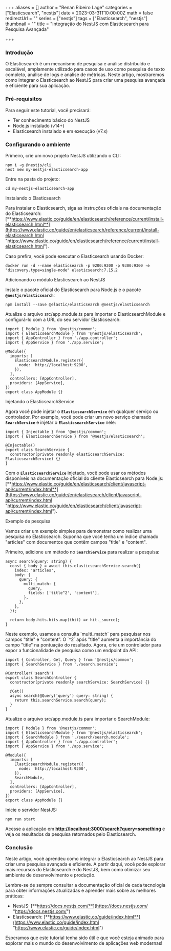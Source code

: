 +++
aliases = []
author = "Renan Ribeiro Lage"
categories = ["Elasticsearch", "nestjs"]
date = 2023-03-31T10:00:00Z
math = false
redirectUrl = ""
series = ["nestjs"]
tags = ["Elasticsearch", "nestjs"]
thumbnail = ""
title = "Integração do NestJS com Elasticsearch para Pesquisa Avançada"

+++
### Introdução

O Elasticsearch é um mecanismo de pesquisa e análise distribuído e escalável, amplamente utilizado para casos de uso como pesquisa de texto completo, análise de logs e análise de métricas. Neste artigo, mostraremos como integrar o Elasticsearch ao NestJS para criar uma pesquisa avançada e eficiente para sua aplicação.

### Pré-requisitos

Para seguir este tutorial, você precisará:

* Ter conhecimento básico do NestJS
* Node.js instalado (v14+)
* Elasticsearch instalado e em execução (v7.x)

### Configurando o ambiente

Primeiro, crie um novo projeto NestJS utilizando o CLI:

    npm i -g @nestjs/cli
    nest new my-nestjs-elasticsearch-app

Entre na pasta do projeto:

    cd my-nestjs-elasticsearch-app

Instalando o Elasticsearch

Para instalar o Elasticsearch, siga as instruções oficiais na documentação do Elasticsearch: [**https://www.elastic.co/guide/en/elasticsearch/reference/current/install-elasticsearch.html**](https://www.elastic.co/guide/en/elasticsearch/reference/current/install-elasticsearch.html "https://www.elastic.co/guide/en/elasticsearch/reference/current/install-elasticsearch.html").

Caso prefira, você pode executar o Elasticsearch usando Docker:

    docker run -d --name elasticsearch -p 9200:9200 -p 9300:9300 -e "discovery.type=single-node" elasticsearch:7.15.2

Adicionando o módulo Elasticsearch ao NestJS

Instale o pacote oficial do Elasticsearch para Node.js e o pacote **`@nestjs/elasticsearch`**:

    npm install --save @elastic/elasticsearch @nestjs/elasticsearch
    

Atualize o arquivo src/app.module.ts para importar o ElasticsearchModule e configurá-lo com a URL do seu servidor Elasticsearch:

    import { Module } from '@nestjs/common';
    import { ElasticsearchModule } from '@nestjs/elasticsearch';
    import { AppController } from './app.controller';
    import { AppService } from './app.service';
    
    @Module({
      imports: [
        ElasticsearchModule.register({
          node: 'http://localhost:9200',
        }),
      ],
      controllers: [AppController],
      providers: [AppService],
    })
    export class AppModule {}
    

Injetando o ElasticsearchService

Agora você pode injetar o **`ElasticsearchService`** em qualquer serviço ou controlador. Por exemplo, você pode criar um novo serviço chamado **`SearchService`** e injetar o **`ElasticsearchService`** nele:

    import { Injectable } from '@nestjs/common';
    import { ElasticsearchService } from '@nestjs/elasticsearch';
    
    @Injectable()
    export class SearchService {
      constructor(private readonly elasticsearchService: ElasticsearchService) {}
    }
    

Com o **`ElasticsearchService`** injetado, você pode usar os métodos disponíveis na documentação oficial do cliente Elasticsearch para Node.js: [**https://www.elastic.co/guide/en/elasticsearch/client/javascript-api/current/index.html**](https://www.elastic.co/guide/en/elasticsearch/client/javascript-api/current/index.html "https://www.elastic.co/guide/en/elasticsearch/client/javascript-api/current/index.html").

Exemplo de pesquisa

Vamos criar um exemplo simples para demonstrar como realizar uma pesquisa no Elasticsearch. Suponha que você tenha um índice chamado "articles" com documentos que contêm campos "title" e "content".

Primeiro, adicione um método no **`SearchService`** para realizar a pesquisa:

    async search(query: string) {
      const { body } = await this.elasticsearchService.search({
        index: 'articles',
        body: {
          query: {
            multi_match: {
              query,
              fields: ['title^2', 'content'],
            },
          },
        },
      });
    
      return body.hits.hits.map((hit) => hit._source);
    }

Neste exemplo, usamos a consulta \`multi_match\` para pesquisar nos campos "title" e "content". O \`^2\` após "title" aumenta a importância do campo "title" na pontuação do resultado. Agora, crie um controlador para expor a funcionalidade de pesquisa como um endpoint da API: 

    import { Controller, Get, Query } from '@nestjs/common';
    import { SearchService } from './search.service';
    
    @Controller('search')
    export class SearchController {
      constructor(private readonly searchService: SearchService) {}
    
      @Get()
      async search(@Query('query') query: string) {
        return this.searchService.search(query);
      }
    }

Atualize o arquivo src/app.module.ts para importar o SearchModule:

    import { Module } from '@nestjs/common';
    import { ElasticsearchModule } from '@nestjs/elasticsearch';
    import { SearchModule } from './search/search.module';
    import { AppController } from './app.controller';
    import { AppService } from './app.service';
    
    @Module({
      imports: [
        ElasticsearchModule.register({
          node: 'http://localhost:9200',
        }),
        SearchModule,
      ],
      controllers: [AppController],
      providers: [AppService],
    })
    export class AppModule {}
    

Inicie o servidor NestJS:

    npm run start

Acesse a aplicação em [**http://localhost:3000/search?query=something**](http://localhost:3000/search?query=something) e veja os resultados da pesquisa retornados pelo Elasticsearch.

### Conclusão

Neste artigo, você aprendeu como integrar o Elasticsearch ao NestJS para criar uma pesquisa avançada e eficiente. A partir daqui, você pode explorar mais recursos do Elasticsearch e do NestJS, bem como otimizar seu ambiente de desenvolvimento e produção.

Lembre-se de sempre consultar a documentação oficial de cada tecnologia para obter informações atualizadas e aprender mais sobre as melhores práticas:

* NestJS: [**https://docs.nestjs.com/**](https://docs.nestjs.com/ "https://docs.nestjs.com/")
* Elasticsearch: [**https://www.elastic.co/guide/index.html**](https://www.elastic.co/guide/index.html "https://www.elastic.co/guide/index.html")

Esperamos que este tutorial tenha sido útil e que você esteja animado para explorar mais o mundo do desenvolvimento de aplicações web modernas!
